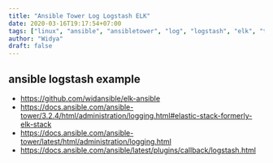 ```yaml
---
title: "Ansible Tower Log Logstash ELK"
date: 2020-03-16T19:17:54+07:00
tags: ["linux", "ansible", "ansibletower", "log", "logstash", "elk", "tips"]
author: "Widya"
draft: false
---
```


## ansible logstash example

* https://github.com/widansible/elk-ansible
* https://docs.ansible.com/ansible-tower/3.2.4/html/administration/logging.html#elastic-stack-formerly-elk-stack
* https://docs.ansible.com/ansible-tower/latest/html/administration/logging.html
* https://docs.ansible.com/ansible/latest/plugins/callback/logstash.html

